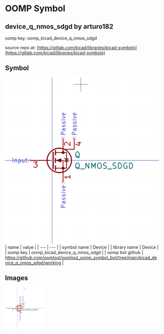 # OOMP Symbol  
## device_q_nmos_sdgd  by arturo182  
  
oomp key: oomp_kicad_device_q_nmos_sdgd  
  
source repo at: [https://gitlab.com/kicad/libraries/kicad-symbols](https://gitlab.com/kicad/libraries/kicad-symbols)  
## Symbol  
  
[![working.png](working_600.png)](working.png)  
| name | value | 
| --- | --- | 
| symbol name | Device | 
| library name | Device | 
| oomp key | oomp_kicad_device_q_nmos_sdgd | 
| oomp bot github | https://github.com/oomlout/oomlout_oomp_symbol_bot/tree/main/kicad_device_q_nmos_sdgd/working | 
## Images  
  
[![working.png](working_140.png)](working.png)  
